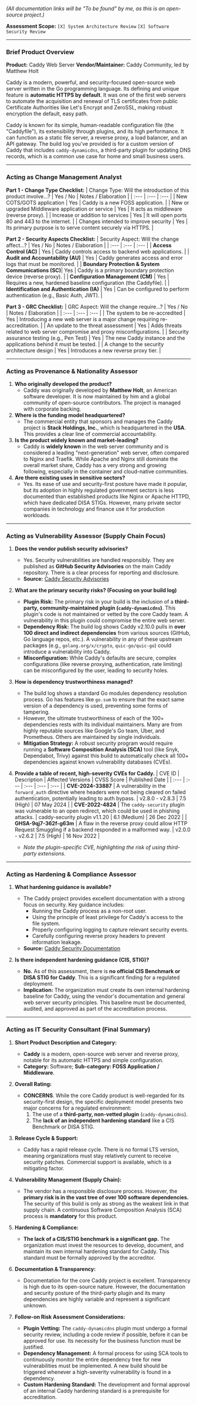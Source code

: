 *(All documentation links will be "To be found" by me, as this is an open-source project.)*

**Assessment Scope:**
`[X] System Architecture Review`
`[X] Software Security Review`

---
### **Brief Product Overview**
**Product:** Caddy Web Server
**Vendor/Maintainer:** Caddy Community, led by Matthew Holt

Caddy is a modern, powerful, and security-focused open-source web server written in the Go programming language. Its defining and unique feature is **automatic HTTPS by default**. It was one of the first web servers to automate the acquisition and renewal of TLS certificates from public Certificate Authorities like Let's Encrypt and ZeroSSL, making robust encryption the default, easy path.

Caddy is known for its simple, human-readable configuration file (the "Caddyfile"), its extensibility through plugins, and its high performance. It can function as a static file server, a reverse proxy, a load balancer, and an API gateway. The build log you've provided is for a custom version of Caddy that includes `caddy-dynamicdns`, a third-party plugin for updating DNS records, which is a common use case for home and small business users.

---
### **Acting as Change Management Analyst**

**Part 1 - Change Type Checklist:**
| Change Type: Will the introduction of this product involve...? | Yes / No | Notes / Elaboration |
| :--- | :--- | :--- |
| New COTS/GOTS application | Yes | Caddy is a new FOSS application. |
| New or upgraded Middleware application or service | Yes | It acts as middleware (reverse proxy). |
| Increase or addition to services | Yes | It will open ports 80 and 443 to the internet. |
| Changes intended to improve security | Yes | Its primary purpose is to serve content securely via HTTPS. |

**Part 2 - Security Aspects Checklist:**
| Security Aspect: Will the change affect...? | Yes / No | Notes / Elaboration |
| :--- | :--- | :--- |
| **Access Control (AC)** | Yes | Caddy controls access to backend web applications. |
| **Audit and Accountability (AU)** | Yes | Caddy generates access and error logs that must be monitored. |
| **Boundary Protection & System Communications (SC)**| Yes | Caddy is a primary boundary protection device (reverse proxy). |
| **Configuration Management (CM)** | Yes | Requires a new, hardened baseline configuration (the Caddyfile). |
| **Identification and Authentication (IA)** | Yes | Can be configured to perform authentication (e.g., Basic Auth, JWT). |

**Part 3 - GRC Checklist:**
| GRC Aspect: Will the change require...? | Yes / No | Notes / Elaboration |
| :--- | :--- | :--- |
| The system to be re-accredited | Yes | Introducing a new web server is a major change requiring re-accreditation. |
| An update to the threat assessment | Yes | Adds threats related to web server compromise and proxy misconfigurations. |
| Security assurance testing (e.g., Pen Test) | Yes | The new Caddy instance and the applications behind it must be tested. |
| A change to the security architecture design | Yes | Introduces a new reverse proxy tier. |

---
### **Acting as Provenance & Nationality Assessor**

1.  **Who originally developed the product?**
    *   Caddy was originally developed by **Matthew Holt**, an American software developer. It is now maintained by him and a global community of open-source contributors. The project is managed with corporate backing.
2.  **Where is the funding model headquartered?**
    *   The commercial entity that sponsors and manages the Caddy project is **Stack Holdings, Inc.**, which is headquartered in the **USA**. This provides a clear line of commercial accountability.
3.  **Is the product widely known and market-leading?**
    *   Caddy is **widely known** in the web server community and is considered a leading "next-generation" web server, often compared to Nginx and Traefik. While Apache and Nginx still dominate the overall market share, Caddy has a very strong and growing following, especially in the container and cloud-native communities.
4.  **Are there existing uses in sensitive sectors?**
    *   Yes. Its ease of use and security-first posture have made it popular, but its adoption in highly regulated government sectors is less documented than established products like Nginx or Apache HTTPD, which have dedicated DISA STIGs. However, many private sector companies in technology and finance use it for production workloads.

---
### **Acting as Vulnerability Assessor (Supply Chain Focus)**

1.  **Does the vendor publish security advisories?**
    *   Yes. Security vulnerabilities are handled responsibly. They are published as **GitHub Security Advisories** on the main Caddy repository. There is a clear process for reporting and disclosure.
    *   **Source:** [Caddy Security Advisories](https://github.com/caddyserver/caddy/security/advisories)

2.  **What are the primary security risks? (Focusing on your build log)**
    *   **Plugin Risk:** The primary risk in your build is the inclusion of a **third-party, community-maintained plugin (`caddy-dynamicdns`)**. This plugin's code is not maintained or vetted by the core Caddy team. A vulnerability in this plugin could compromise the entire web server.
    *   **Dependency Risk:** The build log shows Caddy v2.10.0 pulls in **over 100 direct and indirect dependencies** from various sources (GitHub, Go language repos, etc.). A vulnerability in any of these upstream packages (e.g., `golang.org/x/crypto`, `quic-go/quic-go`) could introduce a vulnerability into Caddy.
    *   **Misconfiguration:** While Caddy's defaults are secure, complex configurations (like reverse proxying, authentication, rate limiting) can be misconfigured by the user, leading to security holes.

3.  **How is dependency trustworthiness managed?**
    *   The build log shows a standard Go modules dependency resolution process. Go has features like `go.sum` to ensure that the exact same version of a dependency is used, preventing some forms of tampering.
    *   However, the ultimate trustworthiness of each of the 100+ dependencies rests with its individual maintainers. Many are from highly reputable sources like Google's Go team, Uber, and Prometheus. Others are maintained by single individuals.
    *   **Mitigation Strategy:** A robust security program would require running a **Software Composition Analysis (SCA)** tool (like Snyk, Dependabot, Trivy) against this build to automatically check all 100+ dependencies against known vulnerability databases (CVEs).

4.  **Provide a table of recent, high-severity CVEs for Caddy.**
    | CVE ID | Description | Affected Versions | CVSS Score | Published Date |
    | :--- | :--- | :--- | :--- | :--- |
    | **CVE-2024-33887** | A vulnerability in the `forward_auth` directive where headers were not being cleared on failed authentication, potentially leading to auth bypass. | v2.8.0 - v2.8.3 | 7.5 (High) | 07 May 2024 |
    | **CVE-2022-4824** | The `caddy-security` plugin was vulnerable to an open redirect, which could be used in phishing attacks. | caddy-security plugin v1.1.20 | 6.1 (Medium) | 26 Dec 2022 |
    | **GHSA-9qj7-362f-g63m** | A flaw in the reverse proxy could allow HTTP Request Smuggling if a backend responded in a malformed way. | v2.0.0 - v2.6.2 | 7.5 (High) | 16 Nov 2022 |
    *   *Note the plugin-specific CVE, highlighting the risk of using third-party extensions.*

---
### **Acting as Hardening & Compliance Assessor**

1.  **What hardening guidance is available?**
    *   The Caddy project provides excellent documentation with a strong focus on security. Key guidance includes:
        *   Running the Caddy process as a non-root user.
        *   Using the principle of least privilege for Caddy's access to the file system.
        *   Properly configuring logging to capture relevant security events.
        *   Carefully configuring reverse proxy headers to prevent information leakage.
    *   **Source:** [Caddy Security Documentation](https://caddyserver.com/docs/security)

2.  **Is there independent hardening guidance (CIS, STIG)?**
    *   **No.** As of this assessment, there is **no official CIS Benchmark or DISA STIG for Caddy**. This is a significant finding for a regulated deployment.
    *   **Implication:** The organization must create its own internal hardening baseline for Caddy, using the vendor's documentation and general web server security principles. This baseline must be documented, audited, and approved as part of the accreditation process.

---
### **Acting as IT Security Consultant (Final Summary)**

1.  **Short Product Description and Category:**
    *   **Caddy** is a modern, open-source web server and reverse proxy, notable for its automatic HTTPS and simple configuration.
    *   **Category:** Software; **Sub-category: FOSS Application / Middleware**.

2.  **Overall Rating:**
    *   **CONCERNS**. While the core Caddy product is well-regarded for its security-first design, the specific deployment model presents two major concerns for a regulated environment:
        1.  The use of a **third-party, non-vetted plugin** (`caddy-dynamicdns`).
        2.  The **lack of an independent hardening standard** like a CIS Benchmark or DISA STIG.

3.  **Release Cycle & Support:**
    *   Caddy has a rapid release cycle. There is no formal LTS version, meaning organizations must stay relatively current to receive security patches. Commercial support is available, which is a mitigating factor.

4.  **Vulnerability Management (Supply Chain):**
    *   The vendor has a responsible disclosure process. However, the **primary risk is in the vast tree of over 100 software dependencies.** The security of this build is only as strong as the weakest link in that supply chain. A continuous Software Composition Analysis (SCA) process is **mandatory** for this product.

5.  **Hardening & Compliance:**
    *   **The lack of a CIS/STIG benchmark is a significant gap.** The organization must invest the resources to develop, document, and maintain its own internal hardening standard for Caddy. This standard must be formally approved by the accreditor.

6.  **Documentation & Transparency:**
    *   Documentation for the core Caddy project is excellent. Transparency is high due to its open-source nature. However, the documentation and security posture of the third-party plugin and its many dependencies are highly variable and represent a significant unknown.

7.  **Follow-on Risk Assessment Considerations:**
    *   **Plugin Vetting:** The `caddy-dynamicdns` plugin must undergo a formal security review, including a code review if possible, before it can be approved for use. Its necessity for the business function must be justified.
    *   **Dependency Management:** A formal process for using SCA tools to continuously monitor the entire dependency tree for new vulnerabilities must be implemented. A new build should be triggered whenever a high-severity vulnerability is found in a dependency.
    *   **Custom Hardening Standard:** The development and formal approval of an internal Caddy hardening standard is a prerequisite for accreditation.
